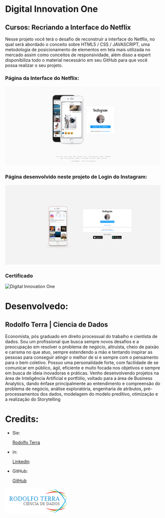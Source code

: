 # Digital Innovation One

## Cursos: Recriando a Interface do Netflix

Nesse projeto você terá o desafio de reconstruir a interface do Netflix, no qual será abordado o conceito sobre HTML5 / CSS / JAVASCRIPT, uma metodologia de posicionamento de elementos em tela mais utilizada no mercado assim como conceitos de responsividade, além disso a expert disponibiliza todo o material necessário em seu GitHub para que você possa realizar o seu projeto.

### Página da Interface do Netflix:

![Instagram](https://raw.githubusercontent.com/rodolffoterra/create_page_instagram/main/img/page%20do%20Instagram.png)


### Página desenvolvido neste projeto de Login do Instagram:


![Instagram](https://raw.githubusercontent.com/rodolffoterra/create_page_instagram/main/img/meu%20projeto.png)


### Certificado

![Digital Innovation One](https://raw.githubusercontent.com/rodolffoterra/create_page_instagram/main/img/certificado_%20Recriando_p%C3%A1gina_Instagram.pdf_page_1.png)


# Desenvolvedo:

## Rodolfo Terra | Ciencia de Dados

Economista, pós graduado em direito processual do trabalho e cientista de dados. Sou um profissional que busca sempre novos desafios e a preocupação em resolver o problema de negócio, altruísta, cheio de paixão e carisma no que atuo, sempre estendendo a mão e tentando inspirar as pessoas para conseguir atingir o melhor de si e sempre com o pensamento para o bem coletivo. Possuo uma personalidade forte, com facilidade de se comunicar em público, ágil, eficiente e muito focada nos objetivos e sempre em busca de ideia inovadoras e práticas. Venho desenvolvendo projetos na área de Inteligência Artificial e  portfólio,  voltado para a área de Business Analytics, dando ênfase principalmente ao entendimento e compreensão do problema de negócio, análise exploratória, engenharia de atributos, pré-processamentos dos dados, modelagem do modelo preditivo, otimização e a realização do Storytelling


# Credits:

 * Sie:
	<p style="text-align: left;"><a href="http://www.rodolfoterra.com">Rodolfo Terra</a></p>

 * in:
	<p style="text-align: left;"><a href="https://www.linkedin.com/in/rodolffoterra/">Linkedin</a></p>
   
 * GitHub:
	<p style="text-align: left;"><a href="https://github.com/rodolffoterra">GitHub</a></p>

 ![Ciência de Dados](https://raw.githubusercontent.com/rodolffoterra/Project_KPIs/main/imagem/logo.png)

